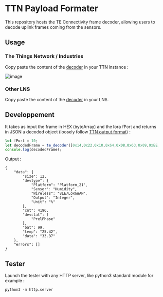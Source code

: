 # TTN Payload Formater

This repository hosts the TE Connectivity frame decoder, allowing users to decode uplink frames coming from the sensors.

## Usage

### The Things Network / Industries

Copy paste the content of the [decoder](/TnnJsDecoder/TE_TtnDecoder.js) in your TTN instance : 

![image](https://github.com/user-attachments/assets/b8082379-6dd8-4117-8f70-224ac23f67dc)


### Other LNS

Copy paste the content of the [decoder](/TnnJsDecoder/TE_TtnDecoder.js) in your LNS. 


## Developpement

It takes as input the frame in HEX (byteArray) and the lora fPort and returns in JSON a decoded object (loosely follow [TTN output format](https://www.thethingsindustries.com/docs/integrations/payload-formatters/javascript/uplink/)) : 

```Javascript
let fPort = 10;
let decodedFrame = te_decoder([0x14,0x22,0x10,0x64,0x08,0x63,0x09,0xEE,0x00,0x00,0x0D,0x09], fPort);
console.log(decodedFrame);
```

Output : 

```
{
    "data": {
        "size": 12,
        "devtype": {
            "Platform": "Platform_21",
            "Sensor": "Humidity",
            "Wireless": "BLE/LoRaWAN",
            "Output": "Integer",
            "Unit": "%"
        },
        "cnt": 4196,
        "devstat": [
            "PrelPhase"
        ],
        "bat": 99,
        "temp": "25.42",
        "data": "33.37"
    },
    "errors": []
}
```

## Tester

Launch the tester with any HTTP server, like python3 standard module for example : 

```python3 -m http.server```

